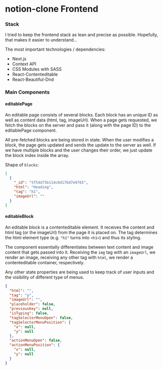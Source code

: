 # notion-clone Frontend

### Stack

I tried to keep the frontend stack as lean and precise as possible. Hopefully, that makes it easier to understand...

The most important technologies / dependencies:

- Next.js
- Context API
- CSS Modules with SASS
- React-Contenteditable
- React-Beautiful-Dnd

### Main Components

#### editablePage

An editable page consists of several blocks. Each block has an unique ID as well as content data (html, tag, imageUrl). When a page gets requested, we fetch the blocks on the server and pass it (along with the page ID) to the editablePage component.

All pre-fetched blocks are being stored in state. When the user modifies a block, the page gets updated and sends the update to the server as well. If we have multiple blocks and the user changes their order, we just update the block index inside the array.

Shape of `blocks`:

```json
[
  {
    "_id": "5f54d75b114c6d176d7e9765",
    "html": "Heading",
    "tag": "h1",
    "imageUrl": ""
  }
]
```

#### editableBlock

An editable block is a contenteditable element. It receives the content and html tag (or the imageUrl) from the page it is placed on. The tag determines the html element type (e.g. `"h1"` turns into `<h1>`) and thus its styling.

The component essentially differentiates between text content and image content that gets passed into it. Receiving the `img` tag with an `imageUrl`, we render an image, receiving any other tag with `html`, we render a contenteditable container, respectively.

Any other state properties are being used to keep track of user inputs and the visibility of different type of menus.

```json
{
  "html": "",
  "tag": "p",
  "imageUrl": "",
  "placeholder": false,
  "previousKey": null,
  "isTyping": false,
  "tagSelectorMenuOpen": false,
  "tagSelectorMenuPosition": {
    "x": null,
    "y": null
  },
  "actionMenuOpen": false,
  "actionMenuPosition": {
    "x": null,
    "y": null
  }
}
```

